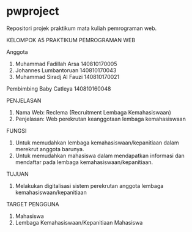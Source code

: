 # pwproject
Repositori projek praktikum mata kuliah pemrograman web.

KELOMPOK A5 PRAKTIKUM PEMROGRAMAN WEB

Anggota
1. Muhammad Fadillah Arsa 140810170005
2. Johannes Lumbantoruan 140810170043
3. Muhammad Siradj Al Fauzi 140810170021

Pembimbing
Baby Catleya 140810160048

PENJELASAN
1. Nama Web: Reclema (Recruitment Lembaga Kemahasiswaan)
2. Penjelasan: Web perekrutan keanggotaan lembaga kemahasiswaan

FUNGSI
1. Untuk memudahkan lembaga kemahasiswaan/kepanitiaan dalam merekrut anggota barunya.
2. Untuk memudahkan mahasiswa dalam mendapatkan informasi dan mendaftar pada lembaga kemahasiswaan/kepanitiaan.

TUJUAN
1. Melakukan digitalisasi sistem perekrutan anggota lembaga kemahasiswaan/kepanitiaan

TARGET PENGGUNA
1. Mahasiswa
2. Lembaga Kemahasiswaan/Kepanitiaan Mahasiswa
